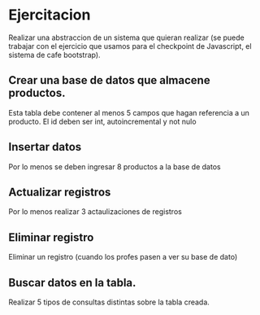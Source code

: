 # Ejercitacion
Realizar una abstraccion de un sistema que quieran realizar (se puede trabajar con el ejercicio que usamos para el checkpoint de Javascript, el sistema de cafe bootstrap).

## Crear una base de datos que almacene productos.
Esta tabla debe contener al menos 5 campos que hagan referencia a un producto. El id deben ser int, autoincremental y not nulo

## Insertar datos
Por lo menos se deben ingresar 8 productos a la base de datos

## Actualizar registros
Por lo menos realizar 3 actaulizaciones de registros

## Eliminar registro
Eliminar un registro (cuando los profes pasen a ver su base de dato)

## Buscar datos en la tabla.
Realizar 5 tipos de consultas distintas sobre la tabla creada.

